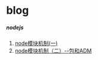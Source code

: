 # blog

##### nodejs
1. [node模块机制(一)](https://github.com/liangfung/blog/issues/1)
2. [node模块机制（二）--包和ADM](https://github.com/liangfung/blog/issues/2)

